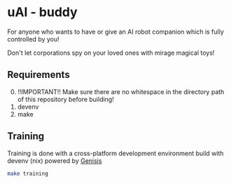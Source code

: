 # uAI - buddy
For anyone who wants to have or give an AI robot companion which is fully controlled by you!

Don't let corporations spy on your loved ones with mirage magical toys!

## Requirements
0. !!IMPORTANT!! Make sure there are no whitespace in the directory path of this repository before building!
1. devenv
2. make

## Training
Training is done with a cross-platform development environment build with devenv (nix) powered by [Genisis](https://genesis-world.readthedocs.io/en/latest/)

```bash
make training
```
